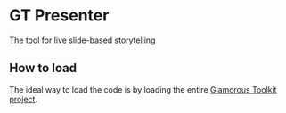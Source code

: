 # GT Presenter
The tool for live slide-based storytelling

## How to load

The ideal way to load the code is by loading the entire [Glamorous Toolkit project](https://github.com/feenkcom/gtoolkit).
